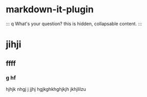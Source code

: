 # markdown-it-plugin

::: q What's your question?
this is hidden, collapsable content.
:::


# jihji
## ffff
### g hf
hjhjk nhgj j
jjhj
hgjkghkhghjkjh
jkhjlilzu
